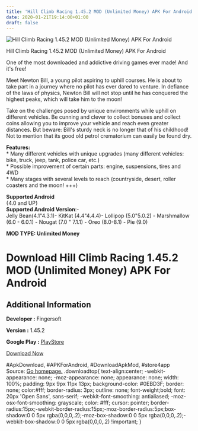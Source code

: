 ```yaml
---
title: 'Hill Climb Racing 1.45.2 MOD (Unlimited Money) APK For Android'
date: 2020-01-21T19:14:00+01:00
draft: false
---
```


![Hill Climb Racing 1.45.2 MOD (Unlimited Money) APK For Android](https://i0.wp.com/apkhome.net/wp-content/uploads/2020/01/Hill-Climb-Racing-1.45.2-MOD-Unlimited-Money.png "Hill Climb Racing 1.45.2 MOD (Unlimited Money) APK For Android")

  

Hill Climb Racing 1.45.2 MOD (Unlimited Money) APK For Android

One of the most downloaded and addictive driving games ever made! And it's free!

Meet Newton Bill, a young pilot aspiring to uphill courses. He is about to take part in a journey where no pilot has ever dared to venture. In defiance of the laws of physics, Newton Bill will not stop until he has conquered the highest peaks, which will take him to the moon!

Take on the challenges posed by unique environments while uphill on different vehicles. Be cunning and clever to collect bonuses and collect coins allowing you to improve your vehicle and reach even greater distances. But beware: Bill's sturdy neck is no longer that of his childhood! Not to mention that its good old petrol crematorium can easily be found dry.

**Features:**  
\* Many different vehicles with unique upgrades (many different vehicles: bike, truck, jeep, tank, police car, etc.)  
\* Possible improvement of certain parts: engine, suspensions, tires and 4WD  
\* Many stages with several levels to reach (countryside, desert, roller coasters and the moon! +++)

**Supported Android**  
{4.0 and UP}  
**Supported Android Version**:-  
Jelly Bean(4.1"4.3.1)- KitKat (4.4"4.4.4)- Lollipop (5.0"5.0.2) - Marshmallow (6.0 - 6.0.1) - Nougat (7.0 " 7.1.1) - Oreo (8.0-8.1) - Pie (9.0)

**MOD TYPE: Unlimited Money**

Download Hill Climb Racing 1.45.2 MOD (Unlimited Money) APK For Android
=======================================================================

Additional Information
----------------------

**Developer :** Fingersoft

**Version :** 1.45.2

**Google Play :** [PlayStore](https://play.google.com/store/apps/details?id=com.fingersoft.hillclimb)

  

[Download Now](https://store4app.co/post/hill-climb-racing-1-45-2-mod-unlimited-money-apk-for-android_1579630441)

  
#ApkDownload, #APKForAndroid, #DownloadApkMod, #store4app  
Source: [Go homepage.](https://store4app.co/post/hill-climb-racing-1-45-2-mod-unlimited-money-apk-for-android_1579630441) .downloadtop{ text-align:center; -webkit-appearance: none; -moz-appearance: none; appearance: none; width: 100%; padding: 9px 9px 11px 13px; background-color: #0EBD3F; border: none; color:#fff; border-radius: 3px; outline: none; font-weight;bold; font: 20px 'Open Sans', sans-serif; -webkit-font-smoothing: antialiased; -moz-osx-font-smoothing: grayscale; color: #fff; cursor: pointer; border-radius:15px;-webkit-border-radius:15px;-moz-border-radius:5px;box-shadow:0 0 5px rgba(0,0,0,.2);-moz-box-shadow:0 0 5px rgba(0,0,0,.2);-webkit-box-shadow:0 0 5px rgba(0,0,0,.2) !important; }